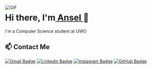 <p align = "left">
  <img align = "left" alt = "GIF" widght = "450px" hight = "338px" object-cover = "fit" src = "https://media0.giphy.com/media/Ihrd6ewIOMlCav2cPz/giphy.gif">
</p>

<h1>Hi there, I'm<a href="https://anselzeng.github.io/my-website/"> Ansel </a>👋</h1>

I'm a Computer Science student at UWO

## 📫 Contact Me

<p>

[![Gmail Badge](https://img.shields.io/badge/-azeng25@uwo.ca-c14438?logo=Gmail&logoColor=white)](mailto:azeng25@uwo.ca)
[![Linkedin Badge](https://img.shields.io/badge/-anselzeng-blue?logo=Linkedin&logoColor=white)](https://www.linkedin.com/in/anselzeng/)
[![Instagram Badge](https://img.shields.io/badge/-anselzeng-ff69b4?logo=Instagram&logoColor=white)](https://www.instagram.com/anselzeng/)
[![GitHub Badge](https://img.shields.io/badge/-AnselZeng-green?logo=GitHub&logoColor=white)](https://github.com/anselzeng)

</p>

<!--
**AnselZeng/anselzeng** is a ✨ _special_ ✨ repository because its `README.md` (this file) appears on your GitHub profile.
Here are some ideas to get you started:
- 🔭 I’m currently working on ...
- 🌱 I’m currently learning ...
- 👯 I’m looking to collaborate on ...
- 🤔 I’m looking for help with ...
- 💬 Ask me about ...
- 📫 How to reach me: ...
- 😄 Pronouns: ...
- ⚡ Fun fact: ...
-->
